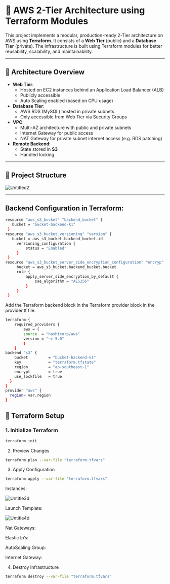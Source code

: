 # 🚀 AWS 2-Tier Architecture using Terraform Modules

This project implements a modular, production-ready 2-Tier architecture on AWS using **Terraform**. It consists of a **Web Tier** (public) and a **Database Tier** (private). The infrastructure is built using Terraform modules for better reusability, scalability, and maintainability.

---

## 📌 Architecture Overview

- **Web Tier**:
  - Hosted on EC2 instances behind an Application Load Balancer (ALB)
  - Publicly accessible
  - Auto Scaling enabled (based on CPU usage)
- **Database Tier**:
  - AWS RDS (MySQL) hosted in private subnets
  - Only accessible from Web Tier via Security Groups
- **VPC**:
  - Multi-AZ architecture with public and private subnets
  - Internet Gateway for public access
  - NAT Gateway for private subnet internet access (e.g. RDS patching)
- **Remote Backend**:
  - State stored in **S3**
  - Handled locking
---

## 🧱 Project Structure

![Untitled2](https://github.com/user-attachments/assets/a6d2a3f6-08a8-4785-a690-08b1575fd225)


---
## Backend Configuration in Terraform:
```bash
resource "aws_s3_bucket" "backend_bucket" {
   bucket = "bucket-backend-k1"
 }
resource "aws_s3_bucket_versioning" "version" {
   bucket = aws_s3_bucket.backend_bucket.id
     versioning_configuration {
         status = "Enabled"
     }
 }
resource "aws_s3_bucket_server_side_encryption_configuration" "encryp" {
     bucket = aws_s3_bucket.backend_bucket.bucket
     rule {
         apply_server_side_encryption_by_default {
             sse_algorithm = "AES256"
         }
     }
 }
```
Add the Terraform backend block in the Terraform provider block in the provider.tf file.
```bash
terraform {
    required_providers {
        aws = {
        source  = "hashicorp/aws"
        version = "~> 5.0"
        }
    }
backend "s3" {
    bucket         = "bucket-backend-k1"
    key            = "terraform.tfstate"
    region         = "ap-southeast-1"
    encrypt        = true
    use_lockfile   = true
  }
}
provider "aws" {
  region= var.region
}
```

## 🔧 Terraform Setup

### 1. Initialize Terraform

```bash
terraform init
```
2. Preview Changes
```bash
terraform plan --var-file "terraform.tfvars"
```
3. Apply Configuration
```bash
terraform apply --var-file "terraform.tfvars"
```
Instances:

![Untitle3d](https://github.com/user-attachments/assets/1ae8f993-ec3d-485b-8e9c-545e84e97b68)

Launch Template:

![Untitle4d](https://github.com/user-attachments/assets/7ec1766e-fa65-447a-8cf8-481096ccd9ae)

Nat Gateways:

Elastic Ip’s:

AutoScaling Group:

Internet Gateway:

4. Destroy Infrastructure
```bash
terraform destroy --var-file "terraform.tfvars"
```
